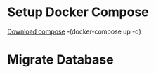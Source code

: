 # Setup Docker Compose
[Download compose](https://drive.google.com/file/d/1zTBKrcPhxKD2npFFgXwJ4Gj25g0ryW-Q/view?usp=sharing)
-(docker-compose up -d)
# Migrate Database
